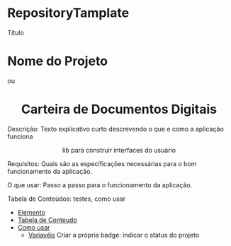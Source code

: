 # RepositoryTamplate
Título
# Nome do Projeto 
ou
<h1 align="center">Carteira de Documentos Digitais</h1>

Descrição: Texto explicativo curto descrevendo o que e como a aplicação funciona 
</h1>
<p align="center"> lib para construir interfaces do usuário </p>
Requisitos: Quais são as específicações necessárias para o bom funcionamento da aplicação.

O que usar: Passo a passo para o funcionamento da aplicação.

Tabela de Conteúdos: testes, como usar
* [Elemento](#Elemento)
* [Tabela de Conteudo](#tabela-de-conteudo)
* [Como usar](#como-usar)
     * [Variavéis](#pre-requisitos)
Criar a própria badge: indicar o status do projeto  
